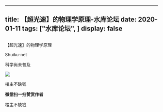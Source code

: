 
---
title:   【超光速】的物理学原理-水库论坛
date: 2020-01-11
tags: ["水库论坛", ]
display: false
---


## 



【超光速】的物理学原理




Shuiku-net




科学尚未普及


<img class="item item-image" data-type="2" src="https://mmbiz.qpic.cn/mmbiz_jpg/Ok4hZ0tV6r5P3nzv6GiciawwS4Pcx79wtDOGc3cF1Y2oE2XINgic99qibBL0AJZgsv5WtibfK5iccia6ibcIgSwo010OMg/640?wx_fmt=jpeg" style="height: px;">



楼主不缺钱


**微信扫一扫赞赏作者**






楼主不缺钱








